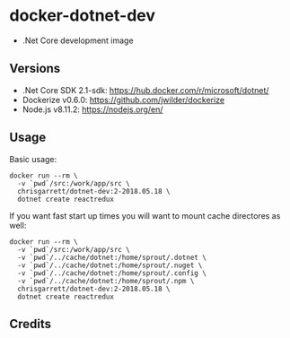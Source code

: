 # docker-dotnet-dev

* .Net Core development image 

## Versions
- .Net Core SDK 2.1-sdk: https://hub.docker.com/r/microsoft/dotnet/
- Dockerize v0.6.0: https://github.com/jwilder/dockerize
- Node.js v8.11.2: https://nodejs.org/en/

## Usage

Basic usage:
```
docker run --rm \
  -v `pwd`/src:/work/app/src \
  chrisgarrett/dotnet-dev:2-2018.05.18 \
  dotnet create reactredux
```

If you want fast start up times you will want to mount cache directores as well:
```
docker run --rm \
  -v `pwd`/src:/work/app/src \
  -v `pwd`/../cache/dotnet:/home/sprout/.dotnet \
  -v `pwd`/../cache/dotnet:/home/sprout/.nuget \
  -v `pwd`/../cache/dotnet:/home/sprout/.config \
  -v `pwd`/../cache/dotnet:/home/sprout/.npm \
  chrisgarrett/dotnet-dev:2-2018.05.18 \
  dotnet create reactredux
```

## Credits
